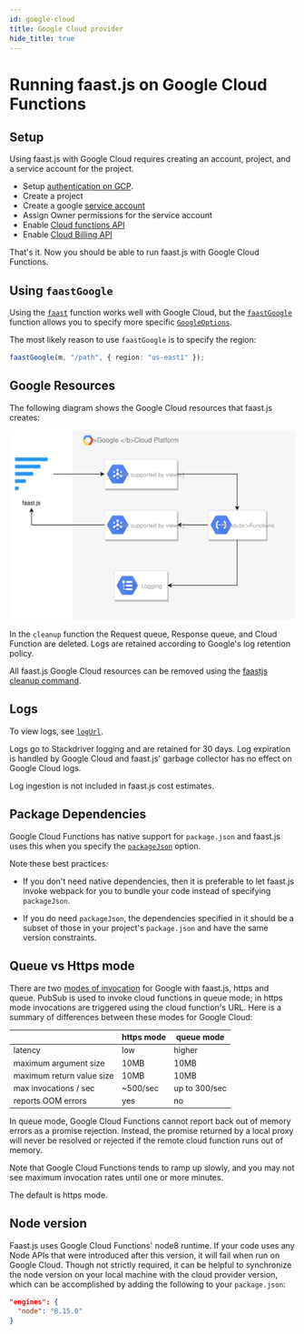 ```yaml
---
id: google-cloud
title: Google Cloud provider
hide_title: true
---
```


# Running faast.js on Google Cloud Functions

## Setup

Using faast.js with Google Cloud requires creating an account, project, and a service account for the project.

-   Setup [authentication on GCP](https://cloud.google.com/docs/authentication/getting-started).
-   Create a project
-   Create a google [service account](https://console.cloud.google.com/iam-admin/serviceaccounts)
-   Assign Owner permissions for the service account
-   Enable [Cloud functions API](https://console.cloud.google.com/functions)
-   Enable [Cloud Billing API](https://console.developers.google.com/apis/api/cloudbilling.googleapis.com/overview)

That's it. Now you should be able to run faast.js with Google Cloud Functions.

## Using `faastGoogle`

Using the [`faast`](./api/faastjs.faast.md) function works well with Google Cloud, but the [`faastGoogle`](./api/faastjs.faastgoogle.md) function allows you to specify more specific [`GoogleOptions`](./api/faastjs.googleoptions.md).

The most likely reason to use `faastGoogle` is to specify the region:

```typescript
faastGoogle(m, "/path", { region: "us-east1" });
```

## Google Resources

The following diagram shows the Google Cloud resources that faast.js creates:

![faastjs-architecture-google](./diagrams/faastjs-architecture-google.svg "faast.js architecture for google")

In the `cleanup` function the Request queue, Response queue, and Cloud Function are deleted. Logs are retained according to Google's log retention policy.

All faast.js Google Cloud resources can be removed using the [faastjs cleanup command](./01-introduction#cleanup-command).

## Logs

To view logs, see [`logUrl`](./api/faastjs.faastmodule.logurl.md).

Logs go to Stackdriver logging and are retained for 30 days. Log expiration is handled by Google Cloud and faast.js' garbage collector has no effect on Google Cloud logs.

Log ingestion is not included in faast.js cost estimates.

## Package Dependencies

Google Cloud Functions has native support for `package.json` and faast.js uses this when you specify the [`packageJson`](./api/faastjs.commonoptions.packagejson.md) option.

Note these best practices:

-   If you don't need native dependencies, then it is preferable to let faast.js invoke webpack for you to bundle your code instead of specifying `packageJson`.

-   If you do need `packageJson`, the dependencies specified in it should be a subset of those in your project's `package.json` and have the same version constraints.

## Queue vs Https mode

There are two [modes of invocation](./api/faastjs.commonoptions.mode.md) for Google with faast.js, https and queue. PubSub is used to invoke cloud functions in queue mode; in https mode invocations are triggered using the cloud function's URL. Here is a summary of differences between these modes for Google Cloud:

|                           | https mode | queue mode    |
| ------------------------- | ---------- | ------------- |
| latency                   | low        | higher        |
| maximum argument size     | 10MB       | 10MB          |
| maximum return value size | 10MB       | 10MB          |
| max invocations / sec     | ~500/sec   | up to 300/sec |
| reports OOM errors        | yes        | no            |

In queue mode, Google Cloud Functions cannot report back out of memory errors as a promise rejection. Instead, the promise returned by a local proxy will never be resolved or rejected if the remote cloud function runs out of memory.

Note that Google Cloud Functions tends to ramp up slowly, and you may not see maximum invocation rates until one or more minutes.

The default is https mode.

## Node version

Faast.js uses Google Cloud Functions' node8 runtime. If your code uses any Node
APIs that were introduced after this version, it will fail when run on Google
Cloud. Though not strictly required, it can be helpful to synchronize the node
version on your local machine with the cloud provider version, which can be
accomplished by adding the following to your `package.json`:

```json
"engines": {
  "node": "8.15.0"
}
```
